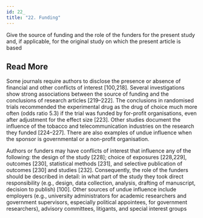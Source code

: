 ```yaml
---
id: 22_
title: "22. Funding"
---
```

Give the source of funding and the role of the funders for the present study and, if applicable, for the original study on which the present article is based

## Read More

Some journals require authors to disclose the presence or absence of financial and other conflicts of interest [100,218]. Several investigations show strong associations between the source of funding and the conclusions of research articles [219–222]. The conclusions in randomised trials recommended the experimental drug as the drug of choice much more often (odds ratio 5.3) if the trial was funded by for-profit organisations, even after adjustment for the effect size [223]. Other studies document the influence of the tobacco and telecommunication industries on the research they funded [224–227]. There are also examples of undue influence when the sponsor is governmental or a non-profit organisation.

Authors or funders may have conflicts of interest that influence any of the following: the design of the study [228]; choice of exposures [228,229], outcomes [230], statistical methods [231], and selective publication of outcomes [230] and studies [232]. Consequently, the role of the funders should be described in detail: in what part of the study they took direct responsibility (e.g., design, data collection, analysis, drafting of manuscript, decision to publish) [100]. Other sources of undue influence include employers (e.g., university administrators for academic researchers and government supervisors, especially political appointees, for government researchers), advisory committees, litigants, and special interest groups